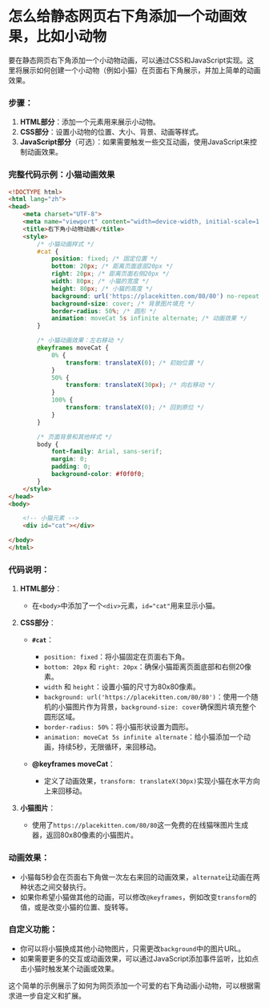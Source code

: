 # 怎么给静态网页右下角添加一个动画效果，比如小动物

要在静态网页右下角添加一个小动物动画，可以通过CSS和JavaScript实现。这里将展示如何创建一个小动物（例如小猫）在页面右下角展示，并加上简单的动画效果。

### 步骤：
1. **HTML部分**：添加一个元素用来展示小动物。
2. **CSS部分**：设置小动物的位置、大小、背景、动画等样式。
3. **JavaScript部分**（可选）：如果需要触发一些交互动画，使用JavaScript来控制动画效果。

### 完整代码示例：小猫动画效果

```html
<!DOCTYPE html>
<html lang="zh">
<head>
    <meta charset="UTF-8">
    <meta name="viewport" content="width=device-width, initial-scale=1.0">
    <title>右下角小动物动画</title>
    <style>
        /* 小猫动画样式 */
        #cat {
            position: fixed; /* 固定位置 */
            bottom: 20px; /* 距离页面底部20px */
            right: 20px; /* 距离页面右侧20px */
            width: 80px; /* 小猫的宽度 */
            height: 80px; /* 小猫的高度 */
            background: url('https://placekitten.com/80/80') no-repeat center center; /* 使用小猫的图片 */
            background-size: cover; /* 背景图片填充 */
            border-radius: 50%; /* 圆形 */
            animation: moveCat 5s infinite alternate; /* 动画效果 */
        }

        /* 小猫动画效果：左右移动 */
        @keyframes moveCat {
            0% {
                transform: translateX(0); /* 初始位置 */
            }
            50% {
                transform: translateX(30px); /* 向右移动 */
            }
            100% {
                transform: translateX(0); /* 回到原位 */
            }
        }

        /* 页面背景和其他样式 */
        body {
            font-family: Arial, sans-serif;
            margin: 0;
            padding: 0;
            background-color: #f0f0f0;
        }
    </style>
</head>
<body>

    <!-- 小猫元素 -->
    <div id="cat"></div>

</body>
</html>
```

### 代码说明：
1. **HTML部分**：
   - 在`<body>`中添加了一个`<div>`元素，`id="cat"`用来显示小猫。

2. **CSS部分**：
   - **`#cat`**：
     - `position: fixed`：将小猫固定在页面右下角。
     - `bottom: 20px` 和 `right: 20px`：确保小猫距离页面底部和右侧20像素。
     - `width` 和 `height`：设置小猫的尺寸为80x80像素。
     - `background: url('https://placekitten.com/80/80')`：使用一个随机的小猫图片作为背景，`background-size: cover`确保图片填充整个圆形区域。
     - `border-radius: 50%`：将小猫形状设置为圆形。
     - `animation: moveCat 5s infinite alternate`：给小猫添加一个动画，持续5秒，无限循环，来回移动。

   - **@keyframes moveCat**：
     - 定义了动画效果，`transform: translateX(30px)`实现小猫在水平方向上来回移动。

3. **小猫图片**：
   - 使用了`https://placekitten.com/80/80`这一免费的在线猫咪图片生成器，返回80x80像素的小猫图片。

### 动画效果：
- 小猫每5秒会在页面右下角做一次左右来回的动画效果，`alternate`让动画在两种状态之间交替执行。
- 如果你希望小猫做其他的动画，可以修改`@keyframes`，例如改变`transform`的值，或是改变小猫的位置、旋转等。

### 自定义功能：
- 你可以将小猫换成其他小动物图片，只需更改`background`中的图片URL。
- 如果需要更多的交互或动画效果，可以通过JavaScript添加事件监听，比如点击小猫时触发某个动画或效果。

这个简单的示例展示了如何为网页添加一个可爱的右下角动画小动物，可以根据需求进一步自定义和扩展。
